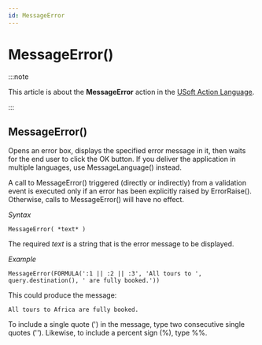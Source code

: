 ```yaml
---
id: MessageError
---
```


# MessageError()




:::note

This article is about the **MessageError** action in the [USoft Action Language](/docs/Task_flow/Action_Language_reference/USoft_Action_Language.md).

:::

## **MessageError()**

Opens an error box, displays the specified error message in it, then waits for the end user to click the OK button. If you deliver the application in multiple languages, use MessageLanguage() instead.

A call to MessageError() triggered (directly or indirectly) from a validation event is executed only if an error has been explicitly raised by ErrorRaise(). Otherwise, calls to MessageError() will have no effect.

*Syntax*

```
MessageError( *text* )
```

The required *text* is a string that is the error message to be displayed.

*Example*

```
MessageError(FORMULA(':1 || :2 || :3', 'All tours to ', query.destination(), ' are fully booked.'))
```

This could produce the message:

```
All tours to Africa are fully booked.
```

To include a single quote (') in the message, type two consecutive single quotes (''). Likewise, to include a percent sign (%), type %%.